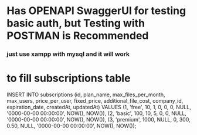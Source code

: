
# Has OPENAPI SwaggerUI for testing basic auth, but Testing with POSTMAN is Recommended

### just use xampp with mysql and it will work

# to fill subscriptions table

INSERT INTO subscriptions (id, plan_name, max_files_per_month, max_users, price_per_user, fixed_price, additional_file_cost, company_id, expiration_date, createdAt, updatedAt)
VALUES
(1, 'free', 10, 1, 0, 0, 0, NULL, '0000-00-00 00:00:00', NOW(), NOW()),
(2, 'basic', 100, 10, 5, 0, 0, NULL, '0000-00-00 00:00:00', NOW(), NOW()),
(3, 'premium', 1000, NULL, 0, 300, 0.50, NULL, '0000-00-00 00:00:00', NOW(), NOW());
